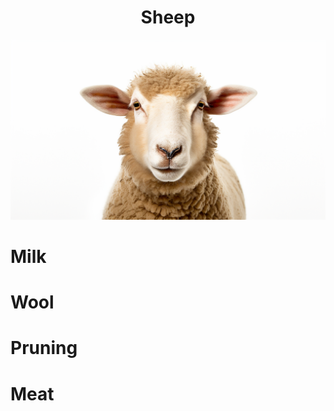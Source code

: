 <h1 align="center"> Sheep </h1>

<p align="center" width="100%"><img src="../images/sheep.png" /></p>

# Milk

# Wool

# Pruning


# Meat